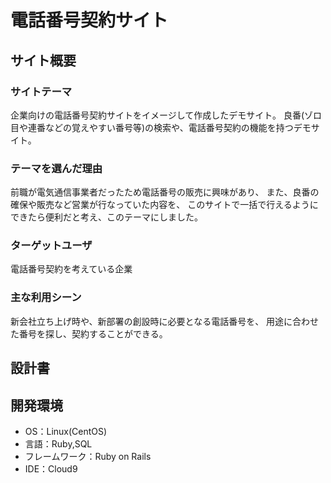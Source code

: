 # 電話番号契約サイト

## サイト概要
### サイトテーマ
企業向けの電話番号契約サイトをイメージして作成したデモサイト。
良番(ゾロ目や連番などの覚えやすい番号等)の検索や、電話番号契約の機能を持つデモサイト。

### テーマを選んだ理由
前職が電気通信事業者だったため電話番号の販売に興味があり、
また、良番の確保や販売など営業が行なっていた内容を、
このサイトで一括で行えるようにできたら便利だと考え、このテーマにしました。

### ターゲットユーザ
電話番号契約を考えている企業

### 主な利用シーン
新会社立ち上げ時や、新部署の創設時に必要となる電話番号を、
用途に合わせた番号を探し、契約することができる。

## 設計書

## 開発環境
- OS：Linux(CentOS)
- 言語：Ruby,SQL
- フレームワーク：Ruby on Rails
- IDE：Cloud9
